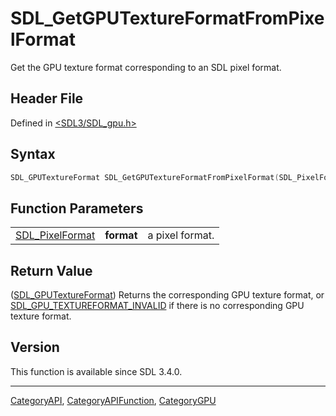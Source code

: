 # SDL_GetGPUTextureFormatFromPixelFormat

Get the GPU texture format corresponding to an SDL pixel format.

## Header File

Defined in [<SDL3/SDL_gpu.h>](https://github.com/libsdl-org/SDL/blob/main/include/SDL3/SDL_gpu.h)

## Syntax

```c
SDL_GPUTextureFormat SDL_GetGPUTextureFormatFromPixelFormat(SDL_PixelFormat format);
```

## Function Parameters

|                                    |            |                 |
| ---------------------------------- | ---------- | --------------- |
| [SDL_PixelFormat](SDL_PixelFormat) | **format** | a pixel format. |

## Return Value

([SDL_GPUTextureFormat](SDL_GPUTextureFormat)) Returns the corresponding
GPU texture format, or
[SDL_GPU_TEXTUREFORMAT_INVALID](SDL_GPU_TEXTUREFORMAT_INVALID) if there is
no corresponding GPU texture format.

## Version

This function is available since SDL 3.4.0.

----
[CategoryAPI](CategoryAPI), [CategoryAPIFunction](CategoryAPIFunction), [CategoryGPU](CategoryGPU)

